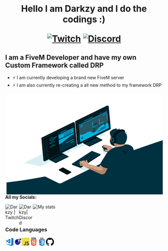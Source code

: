 <h1 align="center">Hello I am Darkzy and I do the codings :)
 

[![Twitch](https://img.shields.io/badge/twitch-%239146FF.svg?&style=for-the-badge&logo=twitch&logoColor=white)][twitch]
[![Discord](https://img.shields.io/discord/340568729634996225?label=Discord&logo=Discord)][discord]

## I am a FiveM Developer and have my own Custom Framework called DRP

- ⚡ I am currently developing a brand new FiveM server
- ⚡ I am also currently re-creating a all new method to my framework DRP

<img align="right" alt="GIF" src="https://github.com/OfficialDarkzy/OfficialDarkzy/blob/main/code.gif?raw=true" width="500" height="320" />

**All my Socials:**

[<img align="left" alt="Darkzy | Twitch" width="44px" src="https://img.icons8.com/fluent/2x/twitch.png" />][twitch]
[<img align="left" alt="Darkzy| Discord" width="44px" src="https://i.ibb.co/YtNhB1V/icons8-discord-new-logo-48.png" />][discord]


![My stats](https://github-readme-stats.vercel.app/api?username=OfficialDarkzy&show_icons=true&count_private=true)

<br />

### Code Languages

<img align="left" alt="Visual Studio Code" width="26px" src="https://raw.githubusercontent.com/github/explore/80688e429a7d4ef2fca1e82350fe8e3517d3494d/topics/visual-studio-code/visual-studio-code.png" />
<img align="left" alt="Lua" width="26px" src="https://raw.githubusercontent.com/github/explore/80688e429a7d4ef2fca1e82350fe8e3517d3494d/topics/lua/lua.png" />
<img align="left" alt="JavaScript" width="26px" src="https://raw.githubusercontent.com/github/explore/80688e429a7d4ef2fca1e82350fe8e3517d3494d/topics/javascript/javascript.png" />
<img align="left" alt="HTML5" width="26px" src="https://raw.githubusercontent.com/github/explore/80688e429a7d4ef2fca1e82350fe8e3517d3494d/topics/html/html.png" />
<img align="left" alt="CSS3" width="26px" src="https://raw.githubusercontent.com/github/explore/80688e429a7d4ef2fca1e82350fe8e3517d3494d/topics/css/css.png" />
<img align="left" alt="GitHub" width="26px" src="https://raw.githubusercontent.com/github/explore/78df643247d429f6cc873026c0622819ad797942/topics/github/github.png" />

[discord]: https://discord.gg/QTuvsPd
[twitch]: https://www.twitch.tv/theofficialldarkzy
